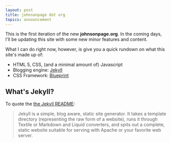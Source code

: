 ```yaml
---
layout: post
title: johnsonpage dot org
topics: announcement
---
```

This is the first iteration of the new <strong>johnsonpage.org</strong>. In the coming days, I'll be updating this site with some new minor features and content.

What I can do right now, however, is give you a quick rundown on what this site's made up of:

* HTML 5, CSS, (and a minimal amount of) Javascript
* Blogging engine: [Jekyll](http://jekyllrb.com/)
* CSS Framework: [Blueprint](http://www.blueprintcss.org/)

## What's Jekyll?

To quote the [the Jekyll README](http://github.com/mojombo/jekyll/blob/master/README.textile):

> Jekyll is a simple, blog aware, static site generator. It takes a template directory (representing the raw form of a website), runs it through Textile or Markdown and Liquid converters, and spits out a complete, static website suitable for serving with Apache or your favorite web server. 

